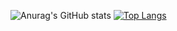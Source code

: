 ![Anurag's GitHub stats](https://github-readme-stats.vercel.app/api?username=chickXYZ&theme=radical&show_icons=true)           [![Top Langs](https://github-readme-stats.vercel.app/api/top-langs/?username=chickXYZ&theme=radical)](https://github.com/anuraghazra/github-readme-stats)

